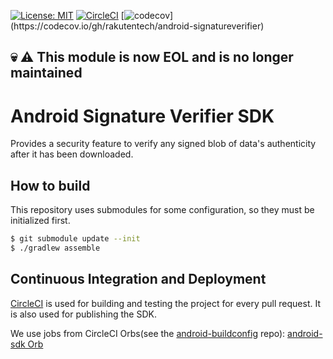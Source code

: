[![License: MIT](https://img.shields.io/badge/License-MIT-green.svg)](https://opensource.org/licenses/MIT)
[![CircleCI](https://circleci.com/gh/rakutentech/android-signatureverifier.svg?style=svg)](https://circleci.com/gh/rakutentech/android-signatureverifier)
[![codecov](https://codecov.io/gh/rakutentech/android-signatureverifier/branch/main/graph/badge.svg?)](https://codecov.io/gh/rakutentech/android-signatureverifier)

## 💀 ⚠️ This module is now EOL and is no longer maintained

# Android Signature Verifier SDK
Provides a security feature to verify any signed blob of data's authenticity after it has been downloaded.

## How to build
This repository uses submodules for some configuration, so they must be initialized first.
```bash
$ git submodule update --init
$ ./gradlew assemble
```
## Continuous Integration and Deployment

[CircleCI](https://app.circleci.com/pipelines/github/rakutentech/android-signatureverifier) is used for building and testing the project for every pull request. It is also used for publishing the SDK.

We use jobs from CircleCI Orbs(see the [android-buildconfig](https://github.com/rakutentech/android-buildconfig/tree/master/circleci) repo): [android-sdk Orb](https://github.com/rakutentech/android-buildconfig/blob/master/circleci/android-sdk/README.md) 

